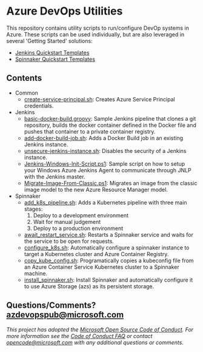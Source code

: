 # Azure DevOps Utilities
This repository contains utility scripts to run/configure DevOp systems in Azure. These scripts can be used individually, but are also leveraged in several 'Getting Started' solutions:
* [Jenkins Quickstart Templates](https://azure.microsoft.com/resources/templates/?term=Jenkins)
* [Spinnaker Quickstart Templates](https://azure.microsoft.com/resources/templates/?term=Spinnaker)

## Contents
* Common
  * [create-service-principal.sh](bash/create-service-principal.sh): Creates Azure Service Principal credentials.
* Jenkins
  * [basic-docker-build.groovy](jenkins/basic-docker-build.groovy): Sample Jenkins pipeline that clones a git repository, builds the docker container defined in the Docker file and pushes that container to a private container registry.
  * [add-docker-build-job.sh](jenkins/add-docker-build-job.sh): Adds a Docker Build job in an existing Jenkins instance.
  * [unsecure-jenkins-instance.sh](jenkins/unsecure-jenkins-instance.sh): Disables the security of a Jenkins instance.
  * [Jenkins-Windows-Init-Script.ps1](powershell/Jenkins-Windows-Init-Script.ps1): Sample script on how to setup your Windows Azure Jenkins Agent to communicate through JNLP with the Jenkins master.
  * [Migrate-Image-From-Classic.ps1](powershell/Migrate-Image-From-Classic.ps1): Migrates an image from the classic image model to the new Azure Resource Manager model.
* Spinnaker
  * [add_k8s_pipeline.sh](spinnaker/add_k8s_pipeline/): Adds a Kubernetes pipeline with three main stages:
    1. Deploy to a development environment
    1. Wait for manual judgement
    1. Deploy to a production environment
  * [await_restart_service.sh](spinnaker/await_restart_service/): Restarts a Spinnaker service and waits for the service to be open for requests.
  * [configure_k8s.sh](spinnaker/configure_k8s/): Automatically configure a spinnaker instance to target a Kubernetes cluster and Azure Container Registry.
  * [copy_kube_config.sh](spinnaker/copy_kube_config/): Programatically copies a kubeconfig file from an Azure Container Service Kubernetes cluster to a Spinnaker machine.
  * [install_spinnaker.sh](spinnaker/install_spinnaker/): Install Spinnaker and automatically configure it to use Azure Storage (azs) as its persistent storage.

## Questions/Comments? azdevopspub@microsoft.com

_This project has adopted the [Microsoft Open Source Code of Conduct](https://opensource.microsoft.com/codeofconduct/). For more information see the [Code of Conduct FAQ](https://opensource.microsoft.com/codeofconduct/faq/) or contact [opencode@microsoft.com](mailto:opencode@microsoft.com) with any additional questions or comments._